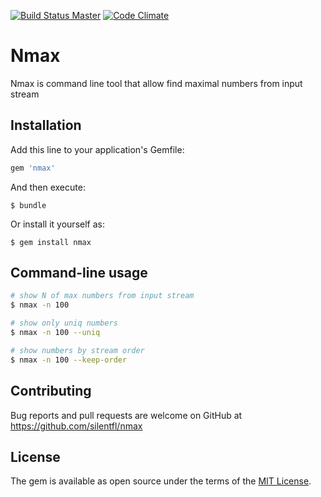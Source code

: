 [![Build Status Master](https://travis-ci.org/silentfl/nmax.svg?branch=master)](https://travis-ci.org/silentfl/nmax)
[![Code Climate](https://img.shields.io/codeclimate/github/silentfl/nmax.svg?style=flat)](https://codeclimate.com/github/silentfl/nmax)

# Nmax

Nmax is command line tool that allow find maximal numbers from input stream

## Installation

Add this line to your application's Gemfile:

``` ruby
gem 'nmax'
```

And then execute:

    $ bundle

Or install it yourself as:

    $ gem install nmax

## Command-line usage

``` sh
# show N of max numbers from input stream
$ nmax -n 100

# show only uniq numbers
$ nmax -n 100 --uniq

# show numbers by stream order
$ nmax -n 100 --keep-order
```

## Contributing

Bug reports and pull requests are welcome on GitHub at https://github.com/silentfl/nmax


## License

The gem is available as open source under the terms of the [MIT License](http://opensource.org/licenses/MIT).

